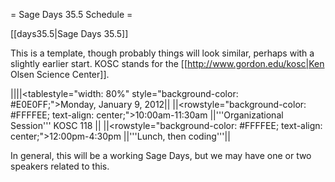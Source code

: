 = Sage Days 35.5 Schedule =

[[days35.5|Sage Days 35.5]]

This is a template, though probably things will look similar, perhaps with a slightly earlier start.   KOSC stands for the [[http://www.gordon.edu/kosc|Ken Olsen Science Center]].

||||<tablestyle="width: 80%" style="background-color: #E0E0FF;">Monday, January 9, 2012||
||<rowstyle="background-color: #FFFFEE; text-align: center;">10:00am-11:30am  ||'''Organizational Session''' KOSC 118 ||
||<rowstyle="background-color: #FFFFEE; text-align: center;">12:00pm-4:30pm  ||'''Lunch, then coding'''||

In general, this will be a working Sage Days, but we may have one or two speakers related to this.
